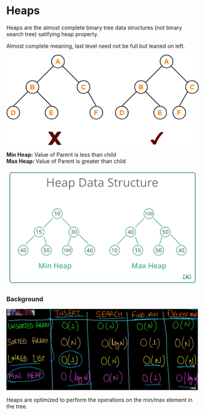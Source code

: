 # Heaps
Heaps are the almost complete binary tree data structures (not binary search tree) satifying heap property. 

Almost complete meaning, last level need not be full but leaned on left.

![AlmostCompleteBT](/wiki/media/almost_complete_binary_tree.png)

**Min Heap:** Value of Parent is less than child \
**Max Heap:** Value of Parent is greater than child 

![MinMaxHeap](/wiki/media/MinHeapAndMaxHeap.png)

### Background
![HeapComparison](/wiki/media/heap_comparison.png)

Heaps are optimized to perform the operations on the min/max element in the tree.

